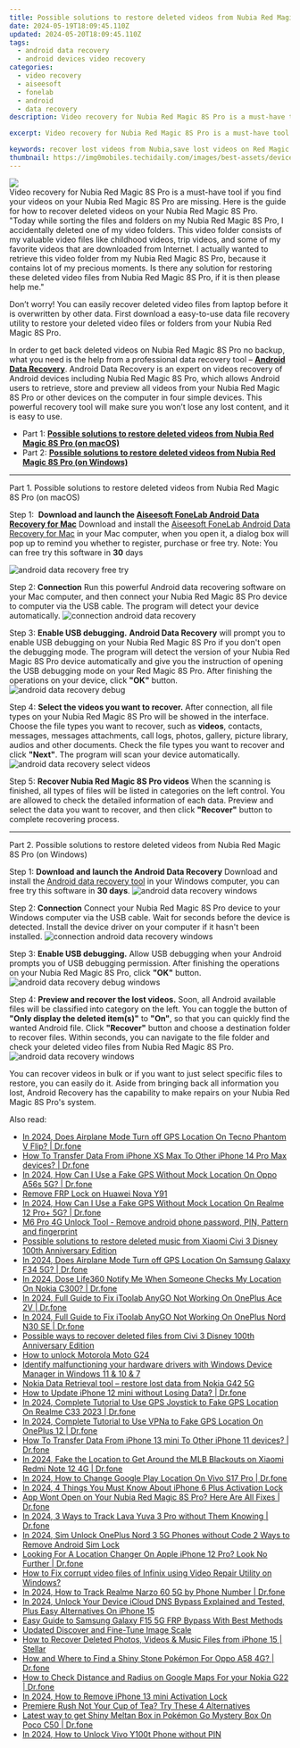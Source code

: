 ```yaml
---
title: Possible solutions to restore deleted videos from Nubia Red Magic 8S Pro
date: 2024-05-19T18:09:45.110Z
updated: 2024-05-20T18:09:45.110Z
tags: 
  - android data recovery
  - android devices video recovery
categories: 
  - video recovery
  - aiseesoft
  - fonelab
  - android
  - data recovery
description: Video recovery for Nubia Red Magic 8S Pro is a must-have tool if you find your videos on your Nubia Red Magic 8S Pro are missing. Here is the guide for how to recover deleted videos on your Nubia Red Magic 8S Pro.

excerpt: Video recovery for Nubia Red Magic 8S Pro is a must-have tool if you find your videos on your Nubia Red Magic 8S Pro are missing. Here is the guide for how to recover deleted videos on your Nubia Red Magic 8S Pro.

keywords: recover lost videos from Nubia,save lost videos on Red Magic 8S Pro,Red Magic 8S Pro videos retrieval,restore deleted videos on Nubia,retrieve wiped videos Red Magic 8S Pro,save lost videos on Nubia,deletes video of Nubia Red Magic 8S Pro,how to recover video in Red Magic 8S Pro,restore video when deleted in Nubia,how to get the video back on Red Magic 8S Pro,Nubia Red Magic 8S Pro reset but recover video,video disappear Red Magic 8S Pro
thumbnail: https://img0mobiles.techidaily.com/images/best-assets/devices/nubia/nubia-red-magic-8s-pro/5.jpg
---
```


<img src="https://img0mobiles.techidaily.com/images/best-assets/devices/nubia/nubia-red-magic-8s-pro/5.jpg" class="atpl-imgstyle"  />

<div class="atpl-content atpl-for-fonelab-android recover-video">

<div class="atpl-post-description-part-1">
Video recovery for Nubia Red Magic 8S Pro is a must-have tool if you find your videos on your Nubia Red Magic 8S Pro are missing. Here is the guide for how to recover deleted videos on your Nubia Red Magic 8S Pro.

</div>

<div class="atpl-post-description-part-2">
<div class="tpl-content-sub-paragraph-question">
    "Today while sorting the files and folders on my Nubia Red Magic 8S Pro, I accidentally deleted one of my video folders. This video folder consists of my valuable video files like childhood videos, trip videos, and some of my favorite videos that are downloaded from Internet. I actually wanted to retrieve this video folder from my Nubia Red Magic 8S Pro, because it contains lot of my precious moments. Is there any solution for restoring these deleted video files from Nubia Red Magic 8S Pro, if it is then please help me."
</div>
<div class="tpl-content-sub-paragraph-content">
  <p>
    Don’t worry! You can easily recover deleted video files from laptop before it is overwritten by other data. First download a easy-to-use data file recovery utility to restore your deleted video files or folders from your Nubia Red Magic 8S Pro.
  </p>
</div>
</div>

<div class="atpl-post-description-part-3">
<div class="tpl-content-sub-paragraph-normal">
    <p>
        In order to get back deleted videos on Nubia Red Magic 8S Pro no backup, what you need is the help from a professional data recovery tool – <a href="https://tools.techidaily.com/aiseesoft-android-data-recovery/" ><strong>Android Data Recovery</strong></a>. Android Data Recovery is an expert on videos recovery of Android devices including Nubia Red Magic 8S Pro, which allows Android users to retrieve, store and preview all videos from your Nubia Red Magic 8S Pro or other devices on the computer in four simple devices. This powerful recovery tool will make sure you won’t lose any lost content, and it is easy to use.
    </p>
</div>
</div>

<ul>
  <li>Part 1: <strong><a href="#p1"> Possible solutions to restore deleted videos from Nubia Red Magic 8S Pro  (on macOS)</a></strong></li>
  <li>Part 2: <strong><a href="#p2"> Possible solutions to restore deleted videos from Nubia Red Magic 8S Pro  (on Windows)</a></strong></li>
</ul>

<!-- Part 1 -->
<a id="p1" name="p1" ></a><hr>

<div>
  <span class="atpl-step-part-style">Part 1. Possible solutions to restore deleted videos from Nubia Red Magic 8S Pro (on macOS)</span>
</div>  

<span class="atpl-stepstyle-a"><span>Step 1: </span></span> <strong>Download and launch the <a href="https://tools.techidaily.com/aiseesoft-android-data-recovery-for-mac/" >Aiseesoft FoneLab Android Data Recovery for Mac</a></strong>
Download and install the <a href="https://tools.techidaily.com/aiseesoft-android-data-recovery-for-mac/" >Aiseesoft FoneLab Android Data Recovery for Mac</a> in your Mac computer, when you open it, a dialog box will pop up to remind you whether to register, purchase or free try.
Note: You can free try this software in <strong>30</strong> days

<img src="https://tools.techidaily.com/images/apps/aiseesoft/android-data-recovery/mac-free-try.png" class="atpl-imgstyle" alt="android data recovery free try" />

<span class="atpl-stepstyle-a"><span>Step 2: </span></span> <strong>Connection</strong>
Run this powerful Android data recovering software on your Mac computer, and then connect your Nubia Red Magic 8S Pro device to computer via the USB cable. The program will detect your device automatically.
<img src="https://tools.techidaily.com/images/apps/aiseesoft/android-data-recovery/mac-connection-interface.jpg" class="atpl-imgstyle" alt="connection android data recovery" />

<span class="atpl-stepstyle-a"><span>Step 3: </span></span> <strong>Enable USB debugging.</strong>
<strong>Android Data Recovery</strong> will prompt you to enable USB debugging on your Nubia Red Magic 8S Pro if you don't open the debugging mode. The program will detect the version of your Nubia Red Magic 8S Pro device automatically and give you the instruction of opening the USB debugging mode on your Red Magic 8S Pro. After finishing the operations on your device, click <strong>"OK"</strong> button.
<img src="https://tools.techidaily.com/images/apps/aiseesoft/android-data-recovery/mac-android-usb-debug.jpg"  class="atpl-imgstyle" alt="android data recovery debug" />

<span class="atpl-stepstyle-a"><span>Step 4: </span></span> <strong>Select the videos you want to recover.</strong>
After connection, all file types on your Nubia Red Magic 8S Pro will be showed in the interface. Choose the file types you want to recover, such as <strong>videos</strong>, contacts, messages, messages attachments, call logs, photos, gallery, picture library,  audios and other documents. Check the file types you want to recover and click <b>"Next"</b>. The program will scan your device automatically.
<img src="https://tools.techidaily.com/images/apps/aiseesoft/android-data-recovery/mac-choose-type-videos.jpg" class="atpl-imgstyle" alt="android data recovery select videos" />

<span class="atpl-stepstyle-a"><span>Step 5: </span></span> <strong>Recover Nubia Red Magic 8S Pro videos</strong>
When the scanning is finished, all types of files will be listed in categories on the left control. You are allowed to check the detailed information of each data. Preview and select the data you want to recover, and then click <b>"Recover"</b> button to complete recovering process.


<a id="p2" name="p2"></a><hr>

<!-- Part 2 -->
<div>
<span class="atpl-step-part-style">Part 2. Possible solutions to restore deleted videos from Nubia Red Magic 8S Pro (on Windows)</span>
</div>

<span class="atpl-stepstyle-a"><span>Step 1: </span></span> <strong>Download and launch the Android Data Recovery</strong>
Download and install the <a href="https://tools.techidaily.com/aiseesoft-android-data-recovery-for-win/" >Android data recovery tool</a> in your Windows computer, you can free try this software in <b>30 days</b>.
<img src="https://tools.techidaily.com/images/apps/aiseesoft/android-data-recovery/win-start-interface.png"  class="atpl-imgstyle" alt="android data recovery windows" />

<span class="atpl-stepstyle-a"><span>Step 2: </span></span> <strong>Connection</strong>
Connect your Nubia Red Magic 8S Pro device to your Windows computer via the USB cable. Wait for seconds before the device is detected. Install the device driver on your computer if it hasn't been installed.
<img src="https://tools.techidaily.com/images/apps/aiseesoft/android-data-recovery/win-connection-interface.png" class="atpl-imgstyle" alt="connection android data recovery windows" />

<span class="atpl-stepstyle-a"><span>Step 3: </span></span> <strong>Enable USB debugging.</strong>
Allow USB debugging when your Android prompts you of USB debugging permission. After finishing the operations on your Nubia Red Magic 8S Pro, click <b>"OK"</b> button.
<img src="https://tools.techidaily.com/images/apps/aiseesoft/android-data-recovery/win-android-usb-debug.png" class="atpl-imgstyle" alt="android data recovery debug windows" />

<span class="atpl-stepstyle-a"><span>Step 4: </span></span> <strong>Preview and recover the lost videos.</strong>
Soon, all Android available files will be classified into category on the left. You can toggle the button of <b>"Only display the deleted item(s)"</b> to <b>"On"</b>, so that you can quickly find the wanted Android file. Click <b>"Recover"</b> button and choose a destination folder to recover files. Within seconds, you can navigate to the file folder and check your deleted video files from Nubia Red Magic 8S Pro.
<img src="https://tools.techidaily.com/images/apps/aiseesoft/android-data-recovery/win-recover-videos.jpg" class="atpl-imgstyle" alt="android data recovery windows" />

<div class="atpl-post-description-part-4">
<div class="tpl-content-sub-paragraph-normal">
    <p>
        You can recover videos in bulk or if you want to just select specific files to restore, you can easily do it. Aside from bringing back all information you lost, Android Recovery has the capability to make repairs on your Nubia Red Magic 8S Pro's system.
    </p>
</div>
</div>

<ins class="adsbygoogle"
     style="display:block"
     data-ad-client="ca-pub-7571918770474297"
     data-ad-slot="8358498916"
     data-ad-format="auto"
     data-full-width-responsive="true"></ins>



</div>
<ins class="adsbygoogle"
    style="display:block"
    data-ad-format="autorelaxed"
    data-ad-client="ca-pub-7571918770474297"
    data-ad-slot="1223367746"></ins>

<span class="atpl-alsoreadstyle">Also read:</span>
<div><ul>
<li><a href="https://review-topics.techidaily.com/in-2024-does-airplane-mode-turn-off-gps-location-on-tecno-phantom-v-flip-drfone-by-drfone-virtual-android/"><u>In 2024, Does Airplane Mode Turn off GPS Location On Tecno Phantom V Flip? | Dr.fone</u></a></li>
<li><a href="https://review-topics.techidaily.com/how-to-transfer-data-from-iphone-xs-max-to-other-iphone-14-pro-max-devices-drfone-by-drfone-transfer-data-from-ios-transfer-data-from-ios/"><u>How To Transfer Data From iPhone XS Max To Other iPhone 14 Pro Max devices? | Dr.fone</u></a></li>
<li><a href="https://review-topics.techidaily.com/in-2024-how-can-i-use-a-fake-gps-without-mock-location-on-oppo-a56s-5g-drfone-by-drfone-virtual-android/"><u>In 2024, How Can I Use a Fake GPS Without Mock Location On Oppo A56s 5G? | Dr.fone</u></a></li>
<li><a href="https://review-topics.techidaily.com/remove-frp-lock-on-huawei-nova-y91-by-drfone-android-unlock-remove-google-frp/"><u>Remove FRP Lock on Huawei Nova Y91</u></a></li>
<li><a href="https://review-topics.techidaily.com/in-2024-how-can-i-use-a-fake-gps-without-mock-location-on-realme-12-proplus-5g-drfone-by-drfone-virtual-android/"><u>In 2024, How Can I Use a Fake GPS Without Mock Location On Realme 12 Pro+ 5G? | Dr.fone</u></a></li>
<li><a href="https://review-topics.techidaily.com/m6-pro-4g-unlock-tool-remove-android-phone-password-pin-pattern-and-fingerprint-by-drfone-android-unlock-android-unlock/"><u>M6 Pro 4G Unlock Tool - Remove android phone password, PIN, Pattern and fingerprint</u></a></li>
<li><a href="https://review-topics.techidaily.com/possible-solutions-to-restore-deleted-music-from-xiaomi-civi-3-disney-100th-anniversary-edition-by-fonelab-android-recover-music/"><u>Possible solutions to restore deleted music from Xiaomi Civi 3 Disney 100th Anniversary Edition</u></a></li>
<li><a href="https://review-topics.techidaily.com/in-2024-does-airplane-mode-turn-off-gps-location-on-samsung-galaxy-f34-5g-drfone-by-drfone-virtual-android/"><u>In 2024, Does Airplane Mode Turn off GPS Location On Samsung Galaxy F34 5G? | Dr.fone</u></a></li>
<li><a href="https://review-topics.techidaily.com/in-2024-dose-life360-notify-me-when-someone-checks-my-location-on-nokia-c300-drfone-by-drfone-virtual-android/"><u>In 2024, Dose Life360 Notify Me When Someone Checks My Location On Nokia C300? | Dr.fone</u></a></li>
<li><a href="https://review-topics.techidaily.com/in-2024-full-guide-to-fix-itoolab-anygo-not-working-on-oneplus-ace-2v-drfone-by-drfone-virtual-android/"><u>In 2024, Full Guide to Fix iToolab AnyGO Not Working On OnePlus Ace 2V | Dr.fone</u></a></li>
<li><a href="https://review-topics.techidaily.com/in-2024-full-guide-to-fix-itoolab-anygo-not-working-on-oneplus-nord-n30-se-drfone-by-drfone-virtual-android/"><u>In 2024, Full Guide to Fix iToolab AnyGO Not Working On OnePlus Nord N30 SE | Dr.fone</u></a></li>
<li><a href="https://review-topics.techidaily.com/possible-ways-to-recover-deleted-files-from-civi-3-disney-100th-anniversary-edition-by-fonelab-android-recover-data/"><u>Possible ways to recover deleted files from Civi 3 Disney 100th Anniversary Edition</u></a></li>
<li><a href="https://review-topics.techidaily.com/how-to-unlock-motorola-moto-g24-by-drfone-android-unlock-android-unlock/"><u>How to unlock Motorola Moto G24</u></a></li>
<li><a href="https://review-topics.techidaily.com/identify-malfunctioning-your-hardware-drivers-with-windows-device-manager-in-windows-11-and-10-and-7-by-drivereasy-guide/"><u>Identify malfunctioning your hardware drivers with Windows Device Manager in Windows 11 & 10 & 7</u></a></li>
<li><a href="https://review-topics.techidaily.com/nokia-data-retrieval-tool-restore-lost-data-from-nokia-g42-5g-by-fonelab-android-recover-data/"><u>Nokia Data Retrieval tool – restore lost data from Nokia G42 5G</u></a></li>
<li><a href="https://review-topics.techidaily.com/how-to-update-iphone-12-mini-without-losing-data-drfone-by-drfone-ios-system-repair-ios-system-repair/"><u>How to Update iPhone 12 mini without Losing Data? | Dr.fone</u></a></li>
<li><a href="https://review-topics.techidaily.com/in-2024-complete-tutorial-to-use-gps-joystick-to-fake-gps-location-on-realme-c33-2023-drfone-by-drfone-virtual-android/"><u>In 2024, Complete Tutorial to Use GPS Joystick to Fake GPS Location On Realme C33 2023 | Dr.fone</u></a></li>
<li><a href="https://review-topics.techidaily.com/in-2024-complete-tutorial-to-use-vpna-to-fake-gps-location-on-oneplus-12-drfone-by-drfone-virtual-android/"><u>In 2024, Complete Tutorial to Use VPNa to Fake GPS Location On OnePlus 12 | Dr.fone</u></a></li>
<li><a href="https://review-topics.techidaily.com/how-to-transfer-data-from-iphone-13-mini-to-other-iphone-11-devices-drfone-by-drfone-transfer-data-from-ios-transfer-data-from-ios/"><u>How To Transfer Data From iPhone 13 mini To Other iPhone 11 devices? | Dr.fone</u></a></li>
<li><a href="https://review-topics.techidaily.com/in-2024-fake-the-location-to-get-around-the-mlb-blackouts-on-xiaomi-redmi-note-12-4g-drfone-by-drfone-virtual-android/"><u>In 2024, Fake the Location to Get Around the MLB Blackouts on Xiaomi Redmi Note 12 4G | Dr.fone</u></a></li>
<li><a href="https://review-topics.techidaily.com/in-2024-how-to-change-google-play-location-on-vivo-s17-pro-drfone-by-drfone-virtual-android/"><u>In 2024, How to Change Google Play Location On Vivo S17 Pro | Dr.fone</u></a></li>
<li><a href="https://activate-lock.techidaily.com/in-2024-4-things-you-must-know-about-iphone-6-plus-activation-lock-by-drfone-ios/"><u>In 2024, 4 Things You Must Know About iPhone 6 Plus Activation Lock</u></a></li>
<li><a href="https://howto.techidaily.com/app-wont-open-on-your-nubia-red-magic-8s-pro-here-are-all-fixes-drfone-by-drfone-fix-android-problems-fix-android-problems/"><u>App Wont Open on Your Nubia Red Magic 8S Pro? Here Are All Fixes | Dr.fone</u></a></li>
<li><a href="https://android-location-track.techidaily.com/in-2024-3-ways-to-track-lava-yuva-3-pro-without-them-knowing-drfone-by-drfone-virtual-android/"><u>In 2024, 3 Ways to Track Lava Yuva 3 Pro without Them Knowing | Dr.fone</u></a></li>
<li><a href="https://sim-unlock.techidaily.com/in-2024-sim-unlock-oneplus-nord-3-5g-phones-without-code-2-ways-to-remove-android-sim-lock-by-drfone-android/"><u>In 2024, Sim Unlock OnePlus Nord 3 5G Phones without Code 2 Ways to Remove Android Sim Lock</u></a></li>
<li><a href="https://fake-location.techidaily.com/looking-for-a-location-changer-on-apple-iphone-12-pro-look-no-further-drfone-by-drfone-virtual-ios/"><u>Looking For A Location Changer On Apple iPhone 12 Pro? Look No Further | Dr.fone</u></a></li>
<li><a href="https://blog-min.techidaily.com/how-to-fix-corrupt-video-files-of-infinix-using-video-repair-utility-on-windows-by-stellar-video-repair-mobile-video-repair/"><u>How to Fix corrupt video files of Infinix using Video Repair Utility on Windows?</u></a></li>
<li><a href="https://android-location-track.techidaily.com/in-2024-how-to-track-realme-narzo-60-5g-by-phone-number-drfone-by-drfone-virtual-android/"><u>In 2024, How to Track Realme Narzo 60 5G by Phone Number | Dr.fone</u></a></li>
<li><a href="https://activate-lock.techidaily.com/in-2024-unlock-your-device-icloud-dns-bypass-explained-and-tested-plus-easy-alternatives-on-iphone-15-by-drfone-ios/"><u>In 2024, Unlock Your Device iCloud DNS Bypass Explained and Tested, Plus Easy Alternatives On iPhone 15</u></a></li>
<li><a href="https://bypass-frp.techidaily.com/easy-guide-to-samsung-galaxy-f15-5g-frp-bypass-with-best-methods-by-drfone-android/"><u>Easy Guide to Samsung Galaxy F15 5G FRP Bypass With Best Methods</u></a></li>
<li><a href="https://ai-vdieo-software.techidaily.com/updated-discover-and-fine-tune-image-scale/"><u>Updated Discover and Fine-Tune Image Scale</u></a></li>
<li><a href="https://blog-min.techidaily.com/how-to-recover-deleted-photos-videos-and-music-files-from-iphone-15-stellar-by-stellar-data-recovery-ios-iphone-data-recovery/"><u>How to Recover Deleted Photos, Videos & Music Files from iPhone 15 | Stellar</u></a></li>
<li><a href="https://android-pokemon-go.techidaily.com/how-and-where-to-find-a-shiny-stone-pokemon-for-oppo-a58-4g-drfone-by-drfone-virtual-android/"><u>How and Where to Find a Shiny Stone Pokémon For Oppo A58 4G? | Dr.fone</u></a></li>
<li><a href="https://android-location-track.techidaily.com/how-to-check-distance-and-radius-on-google-maps-for-your-nokia-g22-drfone-by-drfone-virtual-android/"><u>How to Check Distance and Radius on Google Maps For your Nokia G22 | Dr.fone</u></a></li>
<li><a href="https://activate-lock.techidaily.com/in-2024-how-to-remove-iphone-13-mini-activation-lock-by-drfone-ios/"><u>In 2024, How to Remove iPhone 13 mini Activation Lock</u></a></li>
<li><a href="https://ai-vdieo-software.techidaily.com/premiere-rush-not-your-cup-of-tea-try-these-4-alternatives/"><u>Premiere Rush Not Your Cup of Tea? Try These 4 Alternatives</u></a></li>
<li><a href="https://pokemon-go-android.techidaily.com/latest-way-to-get-shiny-meltan-box-in-pokemon-go-mystery-box-on-poco-c50-drfone-by-drfone-virtual-android/"><u>Latest way to get Shiny Meltan Box in Pokémon Go Mystery Box On Poco C50 | Dr.fone</u></a></li>
<li><a href="https://unlock-android.techidaily.com/in-2024-how-to-unlock-vivo-y100t-phone-without-pin-by-drfone-android/"><u>In 2024, How to Unlock Vivo Y100t Phone without PIN</u></a></li>
</ul></div>


